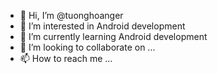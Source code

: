 - 👋 Hi, I’m @tuonghoanger
- 👀 I’m interested in Android development
- 🌱 I’m currently learning Android development
- 💞️ I’m looking to collaborate on ...
- 📫 How to reach me ...

<!---
tuonghoanger/tuonghoanger is a ✨ special ✨ repository because its `README.md` (this file) appears on your GitHub profile.
You can click the Preview link to take a look at your changes.
--->
